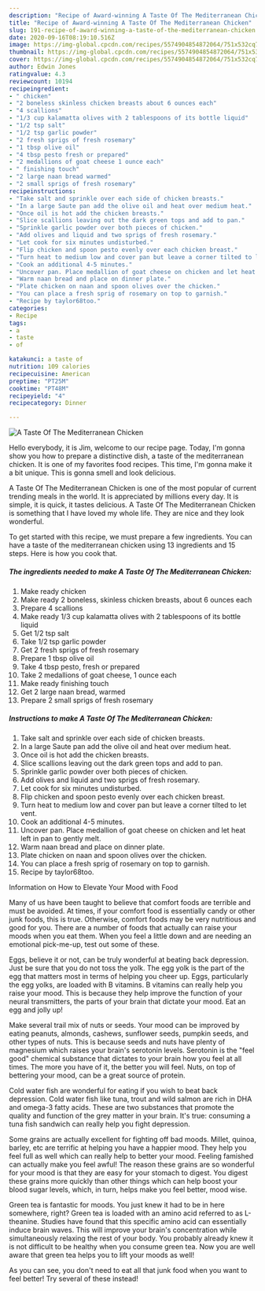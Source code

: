 ```yaml
---
description: "Recipe of Award-winning A Taste Of The Mediterranean Chicken"
title: "Recipe of Award-winning A Taste Of The Mediterranean Chicken"
slug: 191-recipe-of-award-winning-a-taste-of-the-mediterranean-chicken
date: 2020-09-16T08:19:10.516Z
image: https://img-global.cpcdn.com/recipes/5574904854872064/751x532cq70/a-taste-of-the-mediterranean-chicken-recipe-main-photo.jpg
thumbnail: https://img-global.cpcdn.com/recipes/5574904854872064/751x532cq70/a-taste-of-the-mediterranean-chicken-recipe-main-photo.jpg
cover: https://img-global.cpcdn.com/recipes/5574904854872064/751x532cq70/a-taste-of-the-mediterranean-chicken-recipe-main-photo.jpg
author: Edwin Jones
ratingvalue: 4.3
reviewcount: 10194
recipeingredient:
- " chicken"
- "2 boneless skinless chicken breasts about 6 ounces each"
- "4 scallions"
- "1/3 cup kalamatta olives with 2 tablespoons of its bottle liquid"
- "1/2 tsp salt"
- "1/2 tsp garlic powder"
- "2 fresh sprigs of fresh rosemary"
- "1 tbsp olive oil"
- "4 tbsp pesto fresh or prepared"
- "2 medallions of goat cheese 1 ounce each"
- " finishing touch"
- "2 large naan bread warmed"
- "2 small sprigs of fresh rosemary"
recipeinstructions:
- "Take salt and sprinkle over each side of chicken breasts."
- "In a large Saute pan add the olive oil and heat over medium heat."
- "Once oil is hot add the chicken breasts."
- "Slice scallions leaving out the dark green tops and add to pan."
- "Sprinkle garlic powder over both pieces of chicken."
- "Add olives and liquid and two sprigs of fresh rosemary."
- "Let cook for six minutes undisturbed."
- "Flip chicken and spoon pesto evenly over each chicken breast."
- "Turn heat to medium low and cover pan but leave a corner tilted to let vent."
- "Cook an additional 4-5 minutes."
- "Uncover pan. Place medallion of goat cheese on chicken and let heat left in pan to gently melt."
- "Warm naan bread and place on dinner plate."
- "Plate chicken on naan and spoon olives over the chicken."
- "You can place a fresh sprig of rosemary on top to garnish."
- "Recipe by taylor68too."
categories:
- Recipe
tags:
- a
- taste
- of

katakunci: a taste of 
nutrition: 109 calories
recipecuisine: American
preptime: "PT25M"
cooktime: "PT48M"
recipeyield: "4"
recipecategory: Dinner

---
```



![A Taste Of The Mediterranean Chicken](https://img-global.cpcdn.com/recipes/5574904854872064/751x532cq70/a-taste-of-the-mediterranean-chicken-recipe-main-photo.jpg)

Hello everybody, it is Jim, welcome to our recipe page. Today, I'm gonna show you how to prepare a distinctive dish, a taste of the mediterranean chicken. It is one of my favorites food recipes. This time, I'm gonna make it a bit unique. This is gonna smell and look delicious.



A Taste Of The Mediterranean Chicken is one of the most popular of current trending meals in the world. It is appreciated by millions every day. It is simple, it is quick, it tastes delicious. A Taste Of The Mediterranean Chicken is something that I have loved my whole life. They are nice and they look wonderful.


To get started with this recipe, we must prepare a few ingredients. You can have a taste of the mediterranean chicken using 13 ingredients and 15 steps. Here is how you cook that.

<!--inarticleads1-->

##### The ingredients needed to make A Taste Of The Mediterranean Chicken:

1. Make ready  chicken
1. Make ready 2 boneless, skinless chicken breasts, about 6 ounces each
1. Prepare 4 scallions
1. Make ready 1/3 cup kalamatta olives with 2 tablespoons of its bottle liquid
1. Get 1/2 tsp salt
1. Take 1/2 tsp garlic powder
1. Get 2 fresh sprigs of fresh rosemary
1. Prepare 1 tbsp olive oil
1. Take 4 tbsp pesto, fresh or prepared
1. Take 2 medallions of goat cheese, 1 ounce each
1. Make ready  finishing touch
1. Get 2 large naan bread, warmed
1. Prepare 2 small sprigs of fresh rosemary




<!--inarticleads2-->

##### Instructions to make A Taste Of The Mediterranean Chicken:

1. Take salt and sprinkle over each side of chicken breasts.
1. In a large Saute pan add the olive oil and heat over medium heat.
1. Once oil is hot add the chicken breasts.
1. Slice scallions leaving out the dark green tops and add to pan.
1. Sprinkle garlic powder over both pieces of chicken.
1. Add olives and liquid and two sprigs of fresh rosemary.
1. Let cook for six minutes undisturbed.
1. Flip chicken and spoon pesto evenly over each chicken breast.
1. Turn heat to medium low and cover pan but leave a corner tilted to let vent.
1. Cook an additional 4-5 minutes.
1. Uncover pan. Place medallion of goat cheese on chicken and let heat left in pan to gently melt.
1. Warm naan bread and place on dinner plate.
1. Plate chicken on naan and spoon olives over the chicken.
1. You can place a fresh sprig of rosemary on top to garnish.
1. Recipe by taylor68too.




Information on How to Elevate Your Mood with Food


Many of us have been taught to believe that comfort foods are terrible and must be avoided. At times, if your comfort food is essentially candy or other junk foods, this is true. Otherwise, comfort foods may be very nutritious and good for you. There are a number of foods that actually can raise your moods when you eat them. When you feel a little down and are needing an emotional pick-me-up, test out some of these.

Eggs, believe it or not, can be truly wonderful at beating back depression. Just be sure that you do not toss the yolk. The egg yolk is the part of the egg that matters most in terms of helping you cheer up. Eggs, particularly the egg yolks, are loaded with B vitamins. B vitamins can really help you raise your mood. This is because they help improve the function of your neural transmitters, the parts of your brain that dictate your mood. Eat an egg and jolly up!

Make several trail mix of nuts or seeds. Your mood can be improved by eating peanuts, almonds, cashews, sunflower seeds, pumpkin seeds, and other types of nuts. This is because seeds and nuts have plenty of magnesium which raises your brain's serotonin levels. Serotonin is the "feel good" chemical substance that dictates to your brain how you feel at all times. The more you have of it, the better you will feel. Nuts, on top of bettering your mood, can be a great source of protein.

Cold water fish are wonderful for eating if you wish to beat back depression. Cold water fish like tuna, trout and wild salmon are rich in DHA and omega-3 fatty acids. These are two substances that promote the quality and function of the grey matter in your brain. It's true: consuming a tuna fish sandwich can really help you fight depression. 

Some grains are actually excellent for fighting off bad moods. Millet, quinoa, barley, etc are terrific at helping you have a happier mood. They help you feel full as well which can really help to better your mood. Feeling famished can actually make you feel awful! The reason these grains are so wonderful for your mood is that they are easy for your stomach to digest. You digest these grains more quickly than other things which can help boost your blood sugar levels, which, in turn, helps make you feel better, mood wise.

Green tea is fantastic for moods. You just knew it had to be in here somewhere, right? Green tea is loaded with an amino acid referred to as L-theanine. Studies have found that this specific amino acid can essentially induce brain waves. This will improve your brain's concentration while simultaneously relaxing the rest of your body. You probably already knew it is not difficult to be healthy when you consume green tea. Now you are well aware that green tea helps you to lift your moods as well!

As you can see, you don't need to eat all that junk food when you want to feel better! Try several of these instead!

